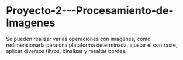 # Proyecto-2---Procesamiento-de-Imagenes
Se pueden realizar varias operaciones con imagenes, como redimensionarla para una plataforma determinada, ajustar el contraste, aplicar diversos filtros, binalizar y resaltar bordes.
